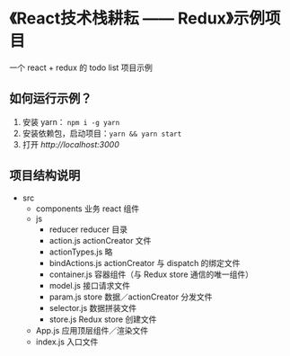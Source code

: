 # 《React技术栈耕耘 —— Redux》示例项目
一个 react + redux 的 todo list 项目示例

## 如何运行示例？
1. 安装 yarn： `npm i -g yarn`
2. 安装依赖包，启动项目：`yarn && yarn start`
3. 打开 <cite>http://localhost:3000</cite>

## 项目结构说明
- src
  - components 业务 react 组件
  - js
    - reducer reducer 目录
    - action.js actionCreator 文件
    - actionTypes.js 略
    - bindActions.js actionCreator 与 dispatch 的绑定文件
    - container.js 容器组件（与 Redux store 通信的唯一组件）
    - model.js 接口请求文件
    - param.js store 数据／actionCreator 分发文件
    - selector.js 数据拼装文件
    - store.js Redux store 创建文件
  - App.js 应用顶层组件／渲染文件
  - index.js 入口文件
